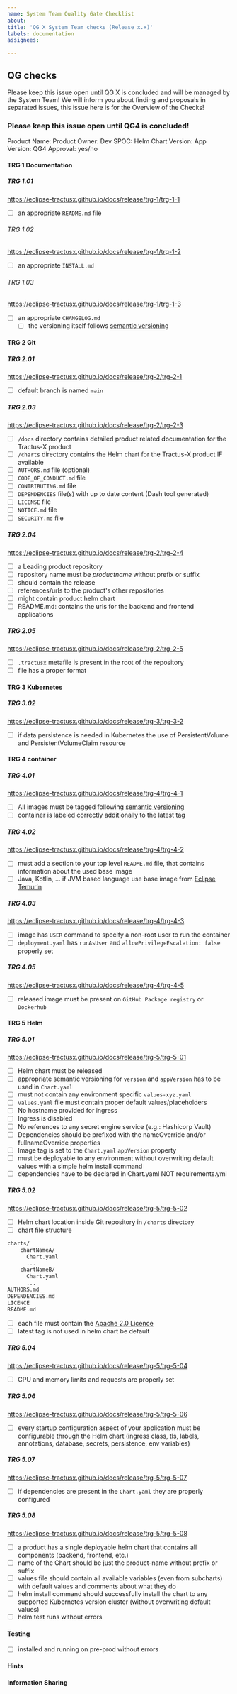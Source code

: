 ```yaml
---
name: System Team Quality Gate Checklist
about: 
title: 'QG X System Team checks (Release x.x)'
labels: documentation
assignees: 

---
```


## QG checks
Please keep this issue open until QG X is concluded and will be managed by the System Team!
We will inform you about finding and proposals in separated issues, this issue here is for the Overview of the Checks!

### Please keep this issue open until QG4 is concluded!

Product Name:
Product Owner:
Dev SPOC:
Helm Chart Version:
App Version:
QG4 Approval: yes/no

#### TRG 1 Documentation
##### TRG 1.01
https://eclipse-tractusx.github.io/docs/release/trg-1/trg-1-1
- [ ] an appropriate `README.md` file
###### TRG 1.02
https://eclipse-tractusx.github.io/docs/release/trg-1/trg-1-2
- [ ] an appropriate `INSTALL.md`
###### TRG 1.03
https://eclipse-tractusx.github.io/docs/release/trg-1/trg-1-3
- [ ] an appropriate `CHANGELOG.md`
    - [ ] the versioning itself follows [semantic versioning](https://semver.org/)
#### TRG 2 Git
##### TRG 2.01
https://eclipse-tractusx.github.io/docs/release/trg-2/trg-2-1
- [ ] default branch is named `main`
##### TRG 2.03
https://eclipse-tractusx.github.io/docs/release/trg-2/trg-2-3
- [ ] `/docs` directory contains detailed product related documentation for the Tractus-X product
- [ ] `/charts` directory contains the Helm chart for the Tractus-X product IF available
- [ ] `AUTHORS.md` file (optional)
- [ ] `CODE_OF_CONDUCT.md` file
- [ ] `CONTRIBUTING.md` file
- [ ] `DEPENDENCIES` file(s) with up to date content (Dash tool generated)
- [ ] `LICENSE` file
- [ ] `NOTICE.md` file
- [ ] `SECURITY.md` file
##### TRG 2.04
https://eclipse-tractusx.github.io/docs/release/trg-2/trg-2-4
- [ ] a Leading product repository
- [ ] repository name must be _productname_ without prefix or suffix
- [ ] should contain the release
- [ ] references/urls to the product's other repositories
- [ ] might contain product helm chart
- [ ] README.md: contains the urls for the backend and frontend applications
##### TRG 2.05
https://eclipse-tractusx.github.io/docs/release/trg-2/trg-2-5
- [ ] `.tractusx` metafile is present in the root of the repository
- [ ] file has a proper format
#### TRG 3 Kubernetes
##### TRG 3.02
https://eclipse-tractusx.github.io/docs/release/trg-3/trg-3-2
- [ ] if data persistence is needed in Kubernetes the use of PersistentVolume and PersistentVolumeClaim resource
#### TRG 4 container
##### TRG 4.01
https://eclipse-tractusx.github.io/docs/release/trg-4/trg-4-1
- [ ] All images must be tagged following [semantic versioning](https://semver.org/)
- [ ] container is labeled correctly additionally to the latest tag
##### TRG 4.02
https://eclipse-tractusx.github.io/docs/release/trg-4/trg-4-2
- [ ] must add a section to your top level `README.md` file, that contains information about the used base image
- [ ] Java, Kotlin, ... if JVM based language use base image from [Eclipse Temurin](https://hub.docker.com/_/eclipse-temurin)
##### TRG 4.03
https://eclipse-tractusx.github.io/docs/release/trg-4/trg-4-3
- [ ] image has `USER` command to specify a non-root user to run the container
- [ ] `deployment.yaml` has `runAsUser` and `allowPrivilegeEscalation: false` properly set
##### TRG 4.05
https://eclipse-tractusx.github.io/docs/release/trg-4/trg-4-5
- [ ] released image must be present on `GitHub Package registry` or `Dockerhub`
#### TRG 5 Helm
##### TRG 5.01
https://eclipse-tractusx.github.io/docs/release/trg-5/trg-5-01
- [ ] Helm chart must be released
- [ ] appropriate semantic versioning for `version` and `appVersion` has to be used in `Chart.yaml`
- [ ] must not contain any environment specific `values-xyz.yaml`
- [ ] `values.yaml` file must contain proper default values/placeholders
- [ ] No hostname provided for ingress
- [ ] Ingress is disabled
- [ ] No references to any secret engine service (e.g.: Hashicorp Vault)
- [ ] Dependencies should be prefixed with the nameOverride and/or fullnameOverride properties
- [ ] Image tag is set to the `Chart.yaml` `appVersion` property
- [ ] must be deployable to any environment without overwriting default values with a simple helm install command
- [ ] dependencies have to be declared in Chart.yaml NOT requirements.yml
##### TRG 5.02
https://eclipse-tractusx.github.io/docs/release/trg-5/trg-5-02
- [ ] Helm chart location inside Git repository in `/charts` directory
- [ ] chart file structure
``` markdown
charts/ 
    chartNameA/
      Chart.yaml
      ... 
    chartNameB/
      Chart.yaml
      ...
AUTHORS.md 
DEPENDENCIES.md 
LICENCE 
README.md 
```
- [ ] each file must contain the [Apache 2.0 Licence](https://github.com/catenax-ng/foss-example/blob/main/general/LICENSE)
- [ ] latest tag is not used in helm chart be default
##### TRG 5.04
https://eclipse-tractusx.github.io/docs/release/trg-5/trg-5-04
- [ ] CPU and memory limits and requests are properly set
##### TRG 5.06
https://eclipse-tractusx.github.io/docs/release/trg-5/trg-5-06
- [ ] every startup configuration aspect of your application must be configurable through the Helm chart (ingress class, tls, labels, annotations, database, secrets, persistence, env variables)
##### TRG 5.07
https://eclipse-tractusx.github.io/docs/release/trg-5/trg-5-07
- [ ] if dependencies are present in the `Chart.yaml` they are properly configured
##### TRG 5.08
https://eclipse-tractusx.github.io/docs/release/trg-5/trg-5-08
- [ ] a product has a single deployable helm chart that contains all components (backend, frontend, etc.)
- [ ] name of the Chart should be just the product-name without prefix or suffix
- [ ] values file should contain all available variables (even from subcharts) with default values and comments about what they do
- [ ] helm install command should successfully install the chart to any supported Kubernetes version cluster (without overwriting default values)
- [ ] helm test runs without errors

#### Testing
- [ ] installed and running on pre-prod without errors

#### Hints

#### Information Sharing
